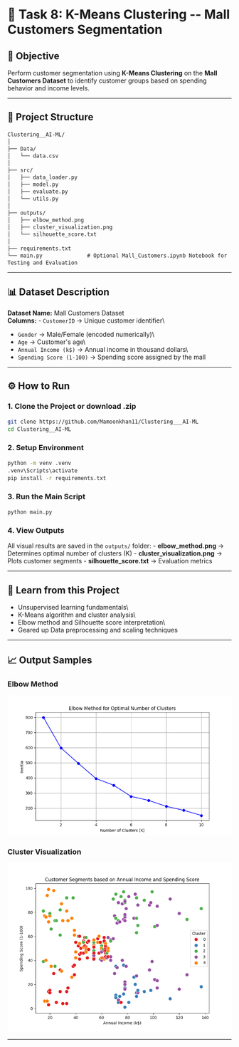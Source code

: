 # 🧠 Task 8: K-Means Clustering -- Mall Customers Segmentation

## 🎯 Objective

Perform customer segmentation using **K-Means Clustering** on the **Mall
Customers Dataset** to identify customer groups based on spending
behavior and income levels.

------------------------------------------------------------------------

## 📂 Project Structure

    Clustering__AI-ML/
    │
    ├── Data/
    │   └── data.csv             
    │
    ├── src/
    │   ├── data_loader.py                  
    │   ├── model.py                        
    │   ├── evaluate.py                     
    │   └── utils.py                        
    │
    ├── outputs/
    │   ├── elbow_method.png                
    │   ├── cluster_visualization.png       
    │   └── silhouette_score.txt            
    │
    ├── requirements.txt                    
    └── main.py              # Optional Mall_Customers.ipynb Notebook for Testing and Evaluation               

------------------------------------------------------------------------

## 📊 Dataset Description

**Dataset Name:** Mall Customers Dataset\
**Columns:** - `CustomerID` → Unique customer identifier\
- `Gender` → Male/Female (encoded numerically)\
- `Age` → Customer's age\
- `Annual Income (k$)` → Annual income in thousand dollars\
- `Spending Score (1-100)` → Spending score assigned by the mall

------------------------------------------------------------------------

## ⚙️ How to Run

### 1. Clone the Project or download .zip

``` bash
git clone https://github.com/Mamoonkhan11/Clustering___AI-ML
cd Clustering__AI-ML
```


### 2. Setup Environment

``` bash
python -m venv .venv
.venv\Scripts\activate
pip install -r requirements.txt
```

### 3. Run the Main Script

``` bash
python main.py
```

### 4. View Outputs

All visual results are saved in the `outputs/` folder: -
**elbow_method.png** → Determines optimal number of clusters (K) -
**cluster_visualization.png** → Plots customer segments -
**silhouette_score.txt** → Evaluation metrics

------------------------------------------------------------------------

## 🧩 Learn from this Project

-   Unsupervised learning fundamentals\
-   K-Means algorithm and cluster analysis\
-   Elbow method and Silhouette score interpretation\
-   Geared up Data preprocessing and scaling techniques

------------------------------------------------------------------------

## 📈 Output Samples

### Elbow Method

![Elbow Method](Outputs/elbow_method.png)

### Cluster Visualization

![Cluster Visualization](Outputs/clusters_visualization.png)

------------------------------------------------------------------------